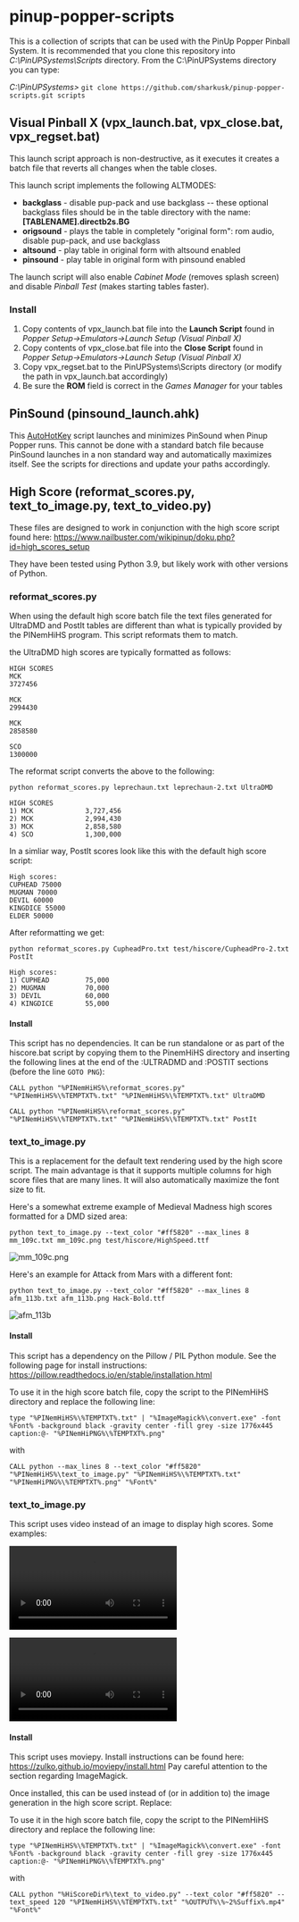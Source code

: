 # pinup-popper-scripts

This is a collection of scripts that can be used with the PinUp Popper Pinball System.  It is recommended that you clone this repository into *C:\PinUPSystems\Scripts* directory.  From the C:\PinUPSystems directory you can type:

*C:\PinUPSystems>* `git clone https://github.com/sharkusk/pinup-popper-scripts.git scripts`

## Visual Pinball X (vpx_launch.bat, vpx_close.bat, vpx_regset.bat)

This launch script approach is non-destructive, as it executes it creates a batch file that reverts all changes when the table closes.

This launch script implements the following ALTMODES:

* **backglass** - disable pup-pack and use backglass -- these optional backglass files should be in the table directory with the name: **[TABLENAME].directb2s.BG**
* **origsound** - plays the table in completely "original form": rom audio, disable pup-pack, and use backglass
* **altsound** - play table in original form with altsound enabled
* **pinsound** - play table in original form with pinsound enabled

The launch script will also enable _Cabinet Mode_ (removes splash screen) and disable _Pinball Test_ (makes starting tables faster).

### Install

1. Copy contents of vpx_launch.bat file into the **Launch Script** found in _Popper Setup->Emulators->Launch Setup (Visual Pinball X)_
2. Copy contents of vpx_close.bat file into the **Close Script** found in _Popper Setup->Emulators->Launch Setup (Visual Pinball X)_
3. Copy vpx_regset.bat to the PinUPSystems\Scripts directory (or modify the path in vpx_launch.bat accordingly)
4. Be sure the **ROM** field is correct in the _Games Manager_ for your tables

## PinSound (pinsound_launch.ahk)

This [AutoHotKey](https://www.autohotkey.com/) script launches and minimizes PinSound when Pinup Popper runs.  This cannot be done with a standard batch file because PinSound launches in a non standard way and automatically maximizes itself.  See the scripts for directions and update your paths accordingly.

## High Score (reformat_scores.py, text_to_image.py, text_to_video.py)

These files are designed to work in conjunction with the high score script found here: https://www.nailbuster.com/wikipinup/doku.php?id=high_scores_setup

They have been tested using Python 3.9, but likely work with other versions of Python.

### reformat_scores.py

When using the default high score batch file the text files generated for UltraDMD and PostIt tables are different than what is typically provided by the PINemHiHS program.  This script reformats them to match.

the UltraDMD high scores are typically formatted as follows:

```
HIGH SCORES
MCK
3727456

MCK
2994430

MCK
2858580

SCO
1300000
```

The reformat script converts the above to the following:

```python reformat_scores.py leprechaun.txt leprechaun-2.txt UltraDMD```

```
HIGH SCORES
1) MCK             3,727,456
2) MCK             2,994,430
3) MCK             2,858,580
4) SCO             1,300,000
```

In a simliar way, PostIt scores look like this with the default high score script:

```
High scores:
CUPHEAD 75000
MUGMAN 70000
DEVIL 60000
KINGDICE 55000
ELDER 50000
```

After reformatting we get:

```python reformat_scores.py CupheadPro.txt test/hiscore/CupheadPro-2.txt PostIt```

```
High scores:
1) CUPHEAD         75,000
2) MUGMAN          70,000
3) DEVIL           60,000
4) KINGDICE        55,000
```

#### Install

This script has no dependencies.  It can be run standalone or as part of the hiscore.bat script by copying them to the PinemHiHS directory and inserting the following lines at the end of the :ULTRADMD and :POSTIT sections (before the line `GOTO PNG`):

```
CALL python "%PINemHiHS%\reformat_scores.py" "%PINemHiHS%\%TEMPTXT%.txt" "%PINemHiHS%\%TEMPTXT%.txt" UltraDMD
```

```
CALL python "%PINemHiHS%\reformat_scores.py" "%PINemHiHS%\%TEMPTXT%.txt" "%PINemHiHS%\%TEMPTXT%.txt" PostIt
```

### text_to_image.py

This is a replacement for the default text rendering used by the high score script.  The main advantage is that it supports multiple columns for high score files that are many lines.  It will also automatically maximize the font size to fit.

Here's a somewhat extreme example of Medieval Madness high scores formatted for a DMD sized area:

```python text_to_image.py --text_color "#ff5820" --max_lines 8 mm_109c.txt mm_109c.png test/hiscore/HighSpeed.ttf```

![mm_109c.png](https://user-images.githubusercontent.com/4368882/103378788-6aaae080-4a98-11eb-9463-7352a1983e7c.png)

Here's an example for Attack from Mars with a different font:

```python text_to_image.py --text_color "#ff5820" --max_lines 8 afm_113b.txt afm_113b.png Hack-Bold.ttf```

![afm_113b](https://user-images.githubusercontent.com/4368882/103379284-07ba4900-4a9a-11eb-8bcb-392352e8acd4.png)

#### Install

This script has a dependency on the Pillow / PIL Python module.  See the following page for install instructions: https://pillow.readthedocs.io/en/stable/installation.html

To use it in the high score batch file, copy the script to the PINemHiHS directory and replace the following line:

```type "%PINemHiHS%\%TEMPTXT%.txt" | "%ImageMagick%\convert.exe" -font %Font% -background black -gravity center -fill grey -size 1776x445 caption:@- "%PINemHiPNG%\%TEMPTXT%.png"```

with

```CALL python --max_lines 8 --text_color "#ff5820" "%PINemHiHS%\text_to_image.py" "%PINemHiHS%\%TEMPTXT%.txt" "%PINemHiPNG%\%TEMPTXT%.png" "%Font%"```

### text_to_image.py

This script uses video instead of an image to display high scores.  Some examples:

![afm_113b](https://user-images.githubusercontent.com/4368882/103379950-405b2200-4a9c-11eb-9291-f490505a1de3.mp4)

![mm_109c.png](https://user-images.githubusercontent.com/4368882/103378913-cc6b4a80-4a98-11eb-90e1-b0585a83773c.mp4)

#### Install

This script uses moviepy.  Install instructions can be found here: https://zulko.github.io/moviepy/install.html  Pay careful attention to the section regarding ImageMagick.

Once installed, this can be used instead of (or in addition to) the image generation in the high score script.  Replace:

To use it in the high score batch file, copy the script to the PINemHiHS directory and replace the following line:

```type "%PINemHiHS%\%TEMPTXT%.txt" | "%ImageMagick%\convert.exe" -font %Font% -background black -gravity center -fill grey -size 1776x445 caption:@- "%PINemHiPNG%\%TEMPTXT%.png"```

with

```CALL python "%HiScoreDir%\text_to_video.py" --text_color "#ff5820" --text_speed 120 "%PINemHiHS%\%TEMPTXT%.txt" "%OUTPUT%\%~2%Suffix%.mp4" "%Font%"```

